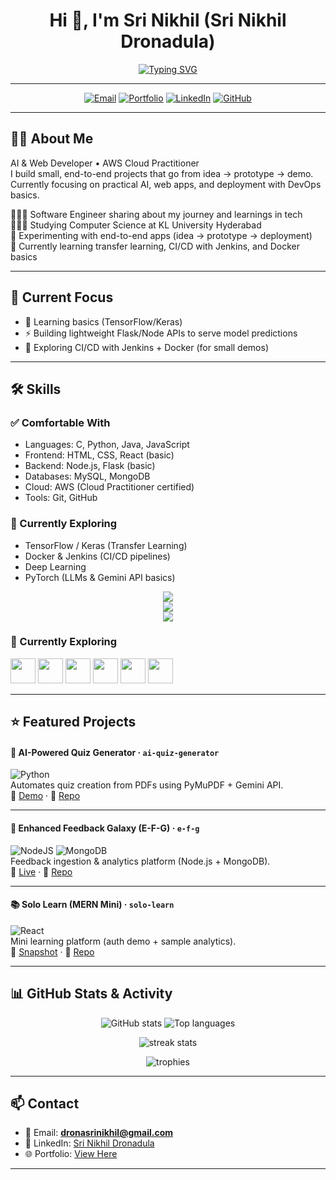 
<div align="center">

# Hi 👋, I'm <b>Sri Nikhil</b> (Sri Nikhil Dronadula)  

[![Typing SVG](https://readme-typing-svg.herokuapp.com?font=Fira+Code&duration=4000&pause=1000&color=F70A8D&width=600&lines=AI+Enthusiast;Full+Stack+Learner;Exploring+Cloud+and+DevOps)](https://git.io/typing-svg)

---

<!-- Contact badges -->
<a href="mailto:dronasrinikhil@gmail.com"><img alt="Email" src="https://img.shields.io/badge/Email-dronasrinikhil@gmail.com-c14438?style=for-the-badge&logo=gmail"/></a>
<a href="https://portfolio-git-main-srinikhil2005s-projects.vercel.app/"><img alt="Portfolio" src="https://img.shields.io/badge/Portfolio-View-000?style=for-the-badge&logo=vercel"/></a>
<a href="http://www.linkedin.com/in/srinikhildronadula"><img alt="LinkedIn" src="https://img.shields.io/badge/LinkedIn-Connect-0A66C2?style=for-the-badge&logo=linkedin"/></a>
<a href="https://github.com/SRINIKHIL2005"><img alt="GitHub" src="https://img.shields.io/badge/GitHub-@SRINIKHIL2005-181717?style=for-the-badge&logo=github"/></a>

---

</div>

## 👨‍💻 About Me
AI & Web Developer • AWS Cloud Practitioner  
I build small, end-to-end projects that go from idea → prototype → demo.  
Currently focusing on practical AI, web apps, and deployment with DevOps basics.  

👩🏻‍💻 Software Engineer sharing about my journey and learnings in tech  
👩🏻‍🎓 Studying Computer Science at KL University Hyderabad  
🎨 Experimenting with end-to-end apps (idea → prototype → deployment)  
💭 Currently learning transfer learning, CI/CD with Jenkins, and Docker basics  

---

## 🚀 Current Focus
- 🧠 Learning basics (TensorFlow/Keras)  
- ⚡ Building lightweight Flask/Node APIs to serve model predictions  
- 🐳 Exploring CI/CD with Jenkins + Docker (for small demos)  

---

## 🛠️ Skills

### ✅ Comfortable With
- Languages: C, Python, Java, JavaScript  
- Frontend: HTML, CSS, React (basic)  
- Backend: Node.js, Flask (basic)  
- Databases: MySQL, MongoDB  
- Cloud: AWS (Cloud Practitioner certified)  
- Tools: Git, GitHub  

### 🚀 Currently Exploring
- TensorFlow / Keras (Transfer Learning)  
- Docker & Jenkins (CI/CD pipelines)
- Deep Learning 
- PyTorch (LLMs & Gemini API basics)  

<p align="center">
  <!-- Languages -->
  <img src="https://skillicons.dev/icons?i=python,java,javascript,c,react,nodejs,flask" />
  <br/>
  <!-- Databases & Cloud -->
  <img src="https://skillicons.dev/icons?i=mongodb,mysql,firebase,postgres,aws,docker" />
  <br/>
  <!-- Tools -->
  <img src="https://skillicons.dev/icons?i=git,github,vscode,figma" />
</p>

### 🚀 Currently Exploring
<p>
  <img src="https://cdn.jsdelivr.net/gh/devicons/devicon/icons/tensorflow/tensorflow-original.svg" width="40" height="40"/>
  <img src="https://cdn.jsdelivr.net/gh/devicons/devicon/icons/docker/docker-original.svg" width="40" height="40"/>
  <img src="https://cdn.jsdelivr.net/gh/devicons/devicon/icons/jenkins/jenkins-original.svg" width="40" height="40"/>
  <img src="https://cdn.jsdelivr.net/gh/devicons/devicon/icons/firebase/firebase-plain.svg" width="40" height="40"/>
  <img src="https://cdn.jsdelivr.net/gh/devicons/devicon/icons/pytorch/pytorch-original.svg" width="40" height="40"/>
  <img src="https://cdn.jsdelivr.net/gh/devicons/devicon/icons/vscode/vscode-original.svg" width="40" height="40"/>
</p>

---

## ⭐ Featured Projects

#### 📝 AI-Powered Quiz Generator · `ai-quiz-generator`  
![Python](https://img.shields.io/badge/Python-3776AB?logo=python&logoColor=white)  
Automates quiz creation from PDFs using PyMuPDF + Gemini API.  
🔗 [Demo](https://srinikhil2005.github.io/AI-Powered-Quiz-Generator/) · 🔗 [Repo](https://github.com/SRINIKHIL2005/AI-Powered-Quiz-Generator)

---

#### 💬 Enhanced Feedback Galaxy (E-F-G) · `e-f-g`  
![NodeJS](https://img.shields.io/badge/Node.js-43853D?style=flat&logo=node.js&logoColor=white) ![MongoDB](https://img.shields.io/badge/MongoDB-4EA94B?style=flat&logo=mongodb&logoColor=white)  
Feedback ingestion & analytics platform (Node.js + MongoDB).  
🔗 [Live](https://e-f-g-1.onrender.com/) · 🔗 [Repo](https://github.com/SRINIKHIL2005/EDUGALXY)

---

#### 📚 Solo Learn (MERN Mini) · `solo-learn`  
![React](https://img.shields.io/badge/React-20232A?style=flat&logo=react&logoColor=61DAFB)  
Mini learning platform (auth demo + sample analytics).  
🔗 [Snapshot](https://srinikhil2005.github.io/Solo-Learn-Learning-Platform-/) · 🔗 [Repo](https://github.com/SRINIKHIL2005/Solo-Learn-Learning-Platform-)

---

## 📊 GitHub Stats & Activity
<p align="center">
  <img src="https://github-readme-stats.vercel.app/api?username=SRINIKHIL2005&show_icons=true&theme=radical" alt="GitHub stats" />
  <img src="https://github-readme-stats.vercel.app/api/top-langs/?username=SRINIKHIL2005&layout=compact&theme=radical" alt="Top languages" />
</p>

<p align="center">
  <img src="https://github-readme-streak-stats.herokuapp.com/?user=SRINIKHIL2005&theme=radical" alt="streak stats"/>
</p>

<p align="center">
  <img src="https://github-profile-trophy.vercel.app/?username=SRINIKHIL2005&theme=radical&row=1&column=6" alt="trophies"/>
</p>

---

## 📫 Contact
- 📧 Email: **dronasrinikhil@gmail.com**  
- 🔗 LinkedIn: [Sri Nikhil Dronadula](http://www.linkedin.com/in/srinikhildronadula)  
- 🌐 Portfolio: [View Here](https://portfolio-git-main-srinikhil2005s-projects.vercel.app/)

---
